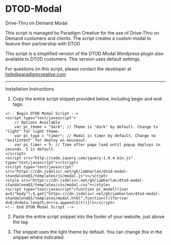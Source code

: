 # DTOD-Modal
Drive-Thru on Demand Modal

This script is managed by Paradigm Creative for the use of Drive-Thru on Demand customers and clients. The script creates a custom modal to feature their partnership with DTOD

This script is a simplified version of the DTOD Modal Wordpress plugin also available to DTOD customers. This version uses default settings. 

For questions on this script, please contact the developer at help@paradigmcreative.com

------

Installation Instructions

1. Copy the entire script snippet provided below, including begin and end tags:

```
<!-- Begin DTOD Modal Script -->
<script type="text/javascript">
	// Options Available
	var pc_theme = "dark"; // Theme is "dark" by default. Change to "light" for light theme.
	var pc_type = "timer"; // Modal is timer by default. Change to "exitintent" for deploy on mouseout.
	var pc_timer = 5; // Time after page load until popup deploys in seconds. 5 is default.
</script>
<script src="http://code.jquery.com/jquery-1.6.4.min.js" type="text/javascript"></script>
<script type="text/javascript" src="https://cdn.jsdelivr.net/gh/iamharlan/dtod-modal-standalone@1/templates/js/modal.js"></script>
<style src="https://cdn.jsdelivr.net/gh/iamharlan/dtod-modal-standalone@1/templates/css/modal.css"></style>
<script type="text/javascript">function pc_modal(){var a=$("body");$.get("https://cdn.jsdelivr.net/gh/iamharlan/dtod-modal-standalone@1/templates/modal.html",function(t){for(var d=0;d<data.length;d++)a.append($(t))})}</script>
<!-- End DTOD Modal Script -->
```

2. Paste the entire script snippet into the footer of your website, just above the <body> tag.

3. The snippet uses the light theme by default. You can change this in the snippet where indicated.